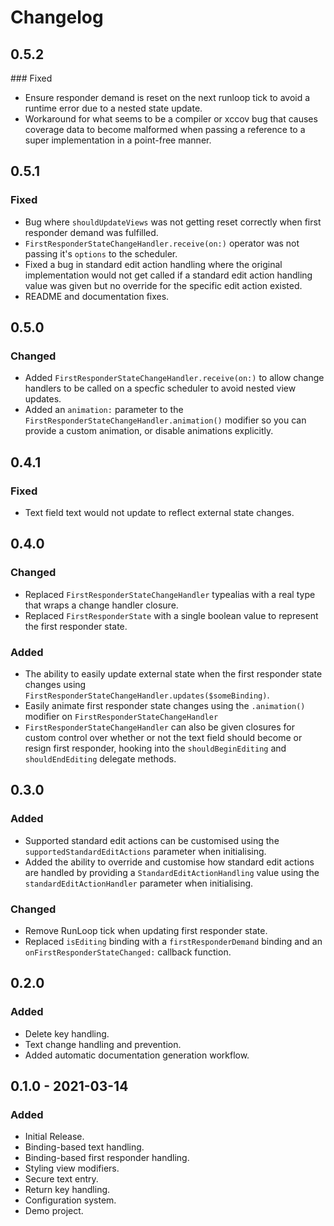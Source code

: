 # Changelog

## 0.5.2

### Fixed

* Ensure responder demand is reset on the next runloop tick to avoid a runtime
error due to a nested state update.
* Workaround for what seems to be a compiler or xccov bug that causes coverage
data to become malformed when passing a reference to a super implementation
in a point-free manner.

## 0.5.1

### Fixed

* Bug where `shouldUpdateViews` was not getting reset correctly when first responder demand
was fulfilled.
* `FirstResponderStateChangeHandler.receive(on:)` operator was not passing it's `options`
to the scheduler.
* Fixed a bug in standard edit action handling where the original implementation would not get
called if a standard edit action handling value was given but no override for the specific edit action
existed.
* README and documentation fixes.

## 0.5.0

### Changed

* Added `FirstResponderStateChangeHandler.receive(on:)` to allow change handlers
to be called on a specfic scheduler to avoid nested view updates.
* Added an `animation:` parameter to the `FirstResponderStateChangeHandler.animation()`
modifier so you can provide a custom animation, or disable animations explicitly.

## 0.4.1

### Fixed

* Text field text would not update to reflect external state changes.

## 0.4.0

### Changed

* Replaced `FirstResponderStateChangeHandler` typealias with a real type that
  wraps a change handler closure.
* Replaced `FirstResponderState` with a single boolean value to represent the
  first responder state.

### Added

* The ability to easily update external state when the first responder state
  changes using `FirstResponderStateChangeHandler.updates($someBinding)`.
* Easily animate first responder state changes using the `.animation()` modifier
  on `FirstResponderStateChangeHandler`
* `FirstResponderStateChangeHandler` can also be given closures for custom
  control over whether or not the text field should become or resign first
  responder, hooking into the `shouldBeginEditing` and `shouldEndEditing`
  delegate methods.

## 0.3.0

### Added

* Supported standard edit actions can be customised using the `supportedStandardEditActions`
  parameter when initialising.
* Added the ability to override and customise how standard edit actions are handled
  by providing a `StandardEditActionHandling` value using the `standardEditActionHandler`
  parameter when initialising.

### Changed

* Remove RunLoop tick when updating first responder state.
* Replaced `isEditing` binding with a `firstResponderDemand` binding and an
  `onFirstResponderStateChanged:` callback function.

## 0.2.0

### Added

* Delete key handling.
* Text change handling and prevention.
* Added automatic documentation generation workflow.

## 0.1.0 - 2021-03-14

### Added

* Initial Release.
* Binding-based text handling.
* Binding-based first responder handling.
* Styling view modifiers.
* Secure text entry.
* Return key handling.
* Configuration system.
* Demo project.
